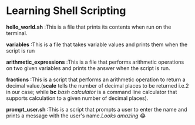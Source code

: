 # Learning Shell Scripting

**hello_world.sh**
:This is a file that prints its contents when run on the terminal.

**variables**
:This is a file that takes variable values and prints them when the script is run

**arithmetic_expressions**
:This is a file that performs arithmetic operations on two given variables and prints the answer when the script is run.

**fractions**
:This is a script that performs an arithmetic operation to return a decimal value.(**scale** tells the number of decimal places to be returned i.e.2 in our case; while **bc** *bash calculator* is a command line calculator that supports calculation to a given number of decimal places).

**prompt_user.sh**
:This is a script that prompts a user to enter the name and prints a message with the user's name.*Looks amazing* :joy:

